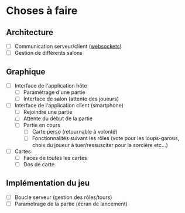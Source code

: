 # Choses à faire

## Architecture
- [ ] Communication serveur/client ([websockets](https://openclassrooms.com/courses/des-applications-ultra-rapides-avec-node-js/socket-io-passez-au-temps-reel))
- [ ] Gestion de différents salons

## Graphique
- [ ] Interface de l'application hôte
    - [ ] Paramétrage d'une partie
    - [ ] Interface de salon (attente des joueurs)
- [ ] Interface de l'application client (smartphone)
    - [ ] Rejoindre une partie
    - [ ] Attente du début de la partie
    - [ ] Partie en cours
        - [ ] Carte perso (retournable à volonté)
        - [ ] Fonctionnalités suivant les rôles (vote pour les loups-garous, choix du joueur à tuer/ressusciter pour la sorcière etc...)
- [ ] Cartes
    - [ ] Faces de toutes les cartes
    - [ ] Dos de carte

## Implémentation du jeu
- [ ] Boucle serveur (gestion des rôles/tours)
- [ ] Paramétrage de la partie (écran de lancement)
